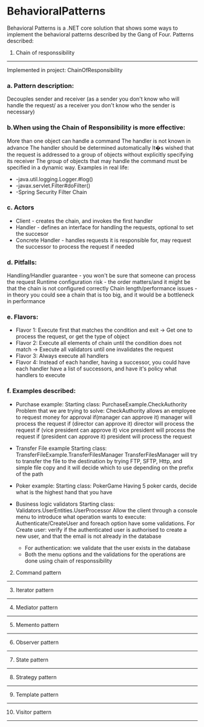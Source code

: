 BehavioralPatterns
==================
Behavioral Patterns is a .NET core solution that shows some ways to implement the behavioral patterns described by the Gang of Four.
Patterns described:
1. Chain of responssibility
---------------------------
Implemented in project: ChainOfResponsibility
### a. Pattern description:
Decouples sender and receiver (as a sender you don't know who will handle the request/ as a receiver you don't know who the sender is necessary)
### b.When using the Chain of Responsibility is more effective:
More than one object can handle a command
The handler is not known in advance
The handler should be determined automatically
It�s wished that the request is addressed to a group of objects without explicitly specifying its receiver
The group of objects that may handle the command must be specified in a dynamic way.
Examples in real life:
 * -java.util.logging.Logger.#log()
 * -javax.servlet.Filter#doFilter()
 * -Spring Security Filter Chain
### c. Actors
* Client - creates the chain, and invokes the first handler
* Handler - defines an interface for handling the requests, optional to set the succesor
* Concrete Handler - handles requests it is responsible for, may request the successor to process the request if needed

### d. Pitfalls:
Handling/Handler guarantee - you won't be sure that someone can process the request
Runtime configuration risk - the order matters/and it might be that the chain is not configured correctly
Chain length/performance issues - in theory you could see a chain that is too big, and it would be a bottleneck in performance
### e. Flavors:
* Flavor 1: Execute first that matches the condition and exit -> Get one to process the request, or get the type of object
* Flavor 2: Execute all elements of chain until the condition does not match -> Execute all validators until one invalidates the request
* Flavor 3: Always execute all handlers
* Flavor 4: Instead of each handler, having a successor, you could have each handler have a list of successors, and have it's policy what handlers to execute

### f. Examples described:
* Purchase example: 
Starting class: PurchaseExample.CheckAuthority
Problem that we are trying to solve:
CheckAuthority allows an employee to request money for approval
 if(manager can approve it) manager will process the request
 if (director can approve it) director will process the request
 if (vice president can approve it) vice president will process the request
 if (president can approve it) president will process the request
* Transfer File example 
Starting class: TransferFileExample.TransferFilesManager
TransferFilesManager will try to transfer the file to the destination by trying FTP, SFTP, Http, and simple file copy and it will decide which to use depending on the prefix of the path

* Poker example: 
Starting class: PokerGame
Having 5 poker cards, decide what is the highest hand that you have

* Business logic validators
Starting class: Validators.UserEntities.UserProcessor
Allow the client through a console menu to introduce what operation wants to execute: Authenticate/CreateUser and foreach option have some validations.
For Create user: verify if the authenticated user is authorised to create a new user, and that the email is not already in the database
	* For authentication: we validate that the user exists in the database
	* Both the menu options and the validations for the operations are done using chain of responssibility


2. Command pattern
------------------

3. Iterator pattern
------------------
4. Mediator pattern
------------------
5. Memento pattern
------------------
6. Observer pattern
------------------
7. State pattern
------------------
8. Strategy pattern
------------------
9. Template pattern
------------------
10. Visitor pattern
------------------
